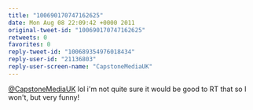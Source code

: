 ```yaml
---
title: "100690170747162625"
date: Mon Aug 08 22:09:42 +0000 2011
original-tweet-id: "100690170747162625"
retweets: 0
favorites: 0
reply-tweet-id: "100689354976018434"
reply-user-id: "21136803"
reply-user-screen-name: "CapstoneMediaUK"
---
```

<a href="https://twitter.com/CapstoneMediaUK">@CapstoneMediaUK</a> lol i'm not quite sure it would be good to RT that so I won't, but very funny!

